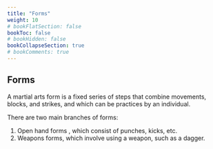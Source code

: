 ```yaml
---
title: "Forms"
weight: 10
# bookFlatSection: false
bookToc: false
# bookHidden: false
bookCollapseSection: true
# bookComments: true
---
```

## Forms
A martial arts form is a fixed series of steps that
combine movements, blocks, and strikes, and which can be
practices by an individual.  

There are two main branches of forms:

1. Open hand forms , which consist of punches, kicks, etc.
2. Weapons forms, which involve using a weapon, such as a dagger.

